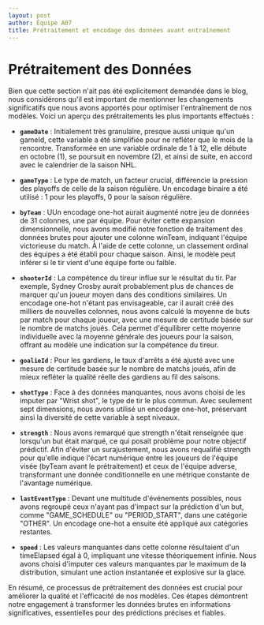 ```yaml
---
layout: post
author: Équipe A07
title: Prétraitement et encodage des données avant entraînement
---
```


<style>
  #plot-container {
    justify-content: center;
    align-items: center;
    width: 60vw; 
    height: 60vh;
    margin-bottom: 0px;
  }

  table {
    width: 100%;
    border-collapse: collapse;
  }


  td, th {
    border: 1px solid #dddddd;
    text-align: left;
    padding: 8px;
  }

  tr:nth-child(even) {
    background-color: #f2f2f2;
  }

</style>

# Prétraitement des Données

Bien que cette section n'ait pas été explicitement demandée dans le blog, nous considérons qu'il est important de mentionner les changements significatifs que nous avons apportés pour optimiser l'entraînement de nos modèles. Voici un aperçu des prétraitements les plus importants effectués :

- **`gameDate`** : Initialement très granulaire, presque aussi unique qu'un gameId, cette variable a été simplifiée pour ne refléter que le mois de la rencontre. Transformée en une variable ordinale de 1 à 12, elle débute en octobre (1), se poursuit en novembre (2), et ainsi de suite, en accord avec le calendrier de la saison NHL.

- **`gameType`** : Le type de match, un facteur crucial, différencie la pression des playoffs de celle de la saison régulière. Un encodage binaire a été utilisé : 1 pour les playoffs, 0 pour la saison régulière.

- **`byTeam`** : UUn encodage one-hot aurait augmenté notre jeu de données de 31 colonnes, une par équipe. Pour éviter cette expansion dimensionnelle, nous avons modifié notre fonction de traitement des données brutes pour ajouter une colonne winTeam, indiquant l'équipe victorieuse du match. À l'aide de cette colonne, un classement ordinal des équipes a été établi pour chaque saison. Ainsi, le modèle peut inférer si le tir vient d'une équipe forte ou faible.

- **`shooterId`** : La compétence du tireur influe sur le résultat du tir. Par exemple, Sydney Crosby aurait probablement plus de chances de marquer qu'un joueur moyen dans des conditions similaires. Un encodage one-hot n'étant pas envisageable, car il aurait créé des milliers de nouvelles colonnes, nous avons calculé la moyenne de buts par match pour chaque joueur, avec une mesure de certitude basée sur le nombre de matchs joués. Cela permet d'équilibrer cette moyenne individuelle avec la moyenne générale des joueurs pour la saison, offrant au modèle une indication sur la compétence du tireur.

- **`goalieId`** : Pour les gardiens, le taux d'arrêts a été ajusté avec une mesure de certitude basée sur le nombre de matchs joués, afin de mieux refléter la qualité réelle des gardiens au fil des saisons.

- **`shotType`** : Face à des données manquantes, nous avons choisi de les imputer par "Wrist shot", le type de tir le plus commun. Avec seulement sept dimensions, nous avons utilisé un encodage one-hot, préservant ainsi la diversité de cette variable à sept niveaux.

- **`strength`** : Nous avons remarqué que strength n'était renseignée que lorsqu'un but était marqué, ce qui posait problème pour notre objectif prédictif. Afin d'éviter un surajustement, nous avons requalifié strength pour qu'elle indique l'écart numérique entre les joueurs de l'équipe visée (byTeam avant le prétraitement) et ceux de l'équipe adverse, transformant une donnée conditionnelle en une métrique constante de l'avantage numérique.

- **`lastEventType`** : Devant une multitude d'événements possibles, nous avons regroupé ceux n'ayant pas d'impact sur la prédiction d'un but, comme "GAME_SCHEDULE" ou "PERIOD_START", dans une catégorie "OTHER". Un encodage one-hot a ensuite été appliqué aux catégories restantes.

- **`speed`** : Les valeurs manquantes dans cette colonne résultaient d'un timeElapsed égal à 0, impliquant une vitesse théoriquement infinie. Nous avons choisi d'imputer ces valeurs manquantes par le maximum de la distribution, simulant une action instantanée et explosive sur la glace.

En résumé, ce processus de prétraitement des données est crucial pour améliorer la qualité et l'efficacité de nos modèles. Ces étapes démontrent notre engagement à transformer les données brutes en informations significatives, essentielles pour des prédictions précises et fiables.
